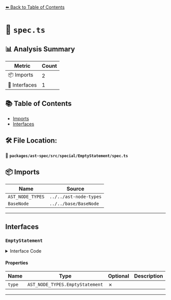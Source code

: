 [⬅️ Back to Table of Contents](../../../../../index.md)

# 📄 `spec.ts`

## 📊 Analysis Summary

| Metric | Count |
|--------|-------|
| 📦 Imports | 2 |
| 📐 Interfaces | 1 |

## 📚 Table of Contents

- [Imports](#imports)
- [Interfaces](#interfaces)

## 🛠️ File Location:
📂 **`packages/ast-spec/src/special/EmptyStatement/spec.ts`**

## 📦 Imports

| Name | Source |
|------|--------|
| `AST_NODE_TYPES` | `../../ast-node-types` |
| `BaseNode` | `../../base/BaseNode` |


---

## Interfaces

### `EmptyStatement`

<details><summary>Interface Code</summary>

```ts
export interface EmptyStatement extends BaseNode {
  type: AST_NODE_TYPES.EmptyStatement;
}
```
</details>

#### Properties

| Name | Type | Optional | Description |
|------|------|----------|-------------|
| `type` | `AST_NODE_TYPES.EmptyStatement` | ✗ |  |


---